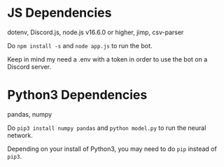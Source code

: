 # JS Dependencies 
dotenv, Discord.js, node.js v16.6.0 or higher, jimp, csv-parser

Do `npm install -s` and `node app.js` to run the bot.

Keep in mind my need a .env with a token in order to use the bot on a Discord server.

# Python3 Dependencies
pandas, numpy

Do `pip3 install numpy pandas` and `python model.py` to run the neural network.

Depending on your install of Python3, you may need to do `pip` instead of `pip3`.